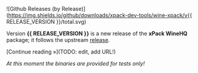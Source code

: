 ![Github Releases (by Release)](https://img.shields.io/github/downloads/xpack-dev-tools/wine-xpack/v{{ RELEASE_VERSION }}/total.svg)

Version **{{ RELEASE_VERSION }}** is a new release of the **xPack WineHQ** package; it follows the upstream [release](https://github.com/Kitware/WineHQ/releases/tag/vX.Y.Z/).

[Continue reading »](TODO: edit, add URL!)

_At this moment the binaries are provided for tests only!_
